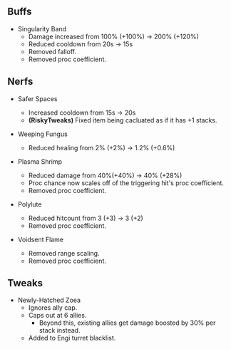 ## Buffs

- Singularity Band
	- Damage increased from 100% (+100%) -> 200% (+120%)
	- Reduced cooldown from 20s -> 15s
	- Removed falloff.
	- Removed proc coefficient.

## Nerfs

- Safer Spaces
	- Increased cooldown from 15s -> 20s
	- **(RiskyTweaks)** Fixed item being cacluated as if it has +1 stacks.
	
- Weeping Fungus
	- Reduced healing from 2% (+2%) -> 1.2% (+0.6%)
	
- Plasma Shrimp
	- Reduced damage from 40%(+40%) -> 40% (+28%)
	- Proc chance now scales off of the triggering hit's proc coefficient.
	- Removed proc coefficient.
	
- Polylute
	- Reduced hitcount from 3 (+3) -> 3 (+2)
	- Removed proc coefficient.
	
- Voidsent Flame
	- Removed range scaling.
	- Removed proc coefficient.
	
## Tweaks

- Newly-Hatched Zoea
	- Ignores ally cap.
	- Caps out at 6 allies.
		 - Beyond this, existing allies get damage boosted by 30% per stack instead.
	- Added to Engi turret blacklist.